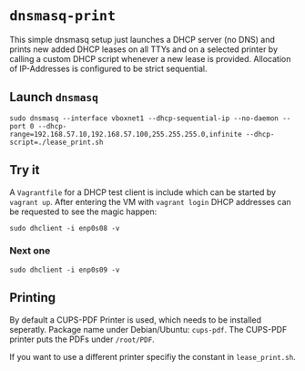 # `dnsmasq-print`
This simple dnsmasq setup just launches a DHCP server (no DNS) and prints new added DHCP leases on all TTYs and on a selected printer by calling a custom DHCP script whenever a new lease is provided.
Allocation of IP-Addresses is configured to be strict sequential.

## Launch `dnsmasq`


`sudo dnsmasq --interface vboxnet1 --dhcp-sequential-ip --no-daemon --port 0 --dhcp-range=192.168.57.10,192.168.57.100,255.255.255.0,infinite --dhcp-script=./lease_print.sh`


## Try it
A `Vagrantfile` for a DHCP test client is include which can be started by `vagrant up`.
After entering the VM with `vagrant login` DHCP addresses can be requested to see the magic happen:

```
sudo dhclient -i enp0s08 -v
```

### Next one

```
sudo dhclient -i enp0s09 -v
```

## Printing

By default a CUPS-PDF Printer is used, which needs to be installed seperatly.
Package name under Debian/Ubuntu: `cups-pdf`.
The CUPS-PDF printer puts the PDFs under `/root/PDF`.

If you want to use a different printer specifiy the constant in `lease_print.sh`.
